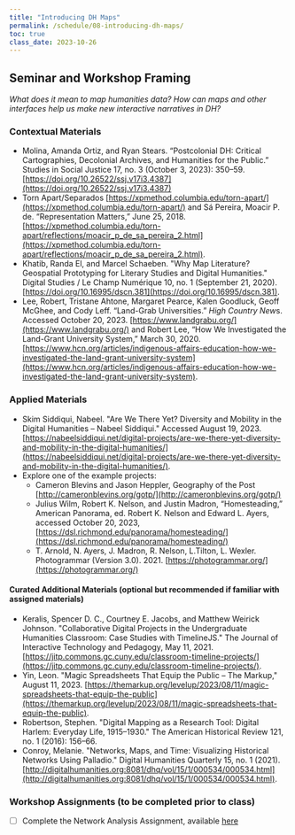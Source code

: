 ```yaml
---
title: "Introducing DH Maps"
permalink: /schedule/08-introducing-dh-maps/
toc: true
class_date: 2023-10-26
---
```


## Seminar and Workshop Framing

*What does it mean to map humanities data? How can maps and other interfaces help us make new interactive narratives in DH?*

### Contextual Materials


- Molina, Amanda Ortiz, and Ryan Stears. “Postcolonial DH: Critical Cartographies, Decolonial Archives, and Humanities for the Public.” Studies in Social Justice 17, no. 3 (October 3, 2023): 350–59. [https://doi.org/10.26522/ssj.v17i3.4387](https://doi.org/10.26522/ssj.v17i3.4387)
- Torn Apart/Separados [https://xpmethod.columbia.edu/torn-apart/](https://xpmethod.columbia.edu/torn-apart/) and Sá Pereira, Moacir P. de. “Representation Matters,” June 25, 2018. [https://xpmethod.columbia.edu/torn-apart/reflections/moacir_p_de_sa_pereira_2.html](https://xpmethod.columbia.edu/torn-apart/reflections/moacir_p_de_sa_pereira_2.html).
- Khatib, Randa El, and Marcel Schaeben. "Why Map Literature? Geospatial Prototyping for Literary Studies and Digital Humanities." Digital Studies / Le Champ Numérique 10, no. 1 (September 21, 2020). [https://doi.org/10.16995/dscn.381](https://doi.org/10.16995/dscn.381).
- Lee, Robert, Tristane Ahtone, Margaret Pearce, Kalen Goodluck, Geoff McGhee, and Cody Leff. “Land-Grab Universities.” *High Country New*s. Accessed October 20, 2023. [https://www.landgrabu.org/](https://www.landgrabu.org/) and Robert Lee, “How We Investigated the Land-Grant University System,” March 30, 2020. [https://www.hcn.org/articles/indigenous-affairs-education-how-we-investigated-the-land-grant-university-system](https://www.hcn.org/articles/indigenous-affairs-education-how-we-investigated-the-land-grant-university-system). 


### Applied Materials

- Skim Siddiqui, Nabeel. "Are We There Yet? Diversity and Mobility in the Digital Humanities – Nabeel Siddiqui." Accessed August 19, 2023. [https://nabeelsiddiqui.net/digital-projects/are-we-there-yet-diversity-and-mobility-in-the-digital-humanities/](https://nabeelsiddiqui.net/digital-projects/are-we-there-yet-diversity-and-mobility-in-the-digital-humanities/).
- Explore one of the example projects:
    - Cameron Blevins and Jason Heppler, Geography of the Post [http://cameronblevins.org/gotp/](http://cameronblevins.org/gotp/)   
    - Julius Wilm, Robert K. Nelson, and Justin Madron, “Homesteading,” American Panorama, ed. Robert K. Nelson and Edward L. Ayers, accessed October 20, 2023, [https://dsl.richmond.edu/panorama/homesteading/](https://dsl.richmond.edu/panorama/homesteading/)
    - T. Arnold, N. Ayers, J. Madron, R. Nelson, L.Tilton, L. Wexler. Photogrammar (Version 3.0). 2021. [https://photogrammar.org/](https://photogrammar.org/)


#### Curated Additional Materials (optional but recommended if familiar with assigned materials)

- Keralis, Spencer D. C., Courtney E. Jacobs, and Matthew Weirick Johnson. "Collaborative Digital Projects in the Undergraduate Humanities Classroom: Case Studies with TimelineJS." The Journal of Interactive Technology and Pedagogy, May 11, 2021. [https://jitp.commons.gc.cuny.edu/classroom-timeline-projects/](https://jitp.commons.gc.cuny.edu/classroom-timeline-projects/).
- Yin, Leon. "Magic Spreadsheets That Equip the Public – The Markup," August 11, 2023. [https://themarkup.org/levelup/2023/08/11/magic-spreadsheets-that-equip-the-public](https://themarkup.org/levelup/2023/08/11/magic-spreadsheets-that-equip-the-public).
- Robertson, Stephen. "Digital Mapping as a Research Tool: Digital Harlem: Everyday Life, 1915–1930." The American Historical Review 121, no. 1 (2016): 156–66.
- Conroy, Melanie. "Networks, Maps, and Time: Visualizing Historical Networks Using Palladio." Digital Humanities Quarterly 15, no. 1 (2021). [http://digitalhumanities.org:8081/dhq/vol/15/1/000534/000534.html](http://digitalhumanities.org:8081/dhq/vol/15/1/000534/000534.html).

### Workshop Assignments (to be completed prior to class)

- [ ] Complete the Network Analysis Assignment, available [here]({{site.baseurl}}/materials/intro-data-analysis/02-intro-network-analysis#network-analysis-assignment)

